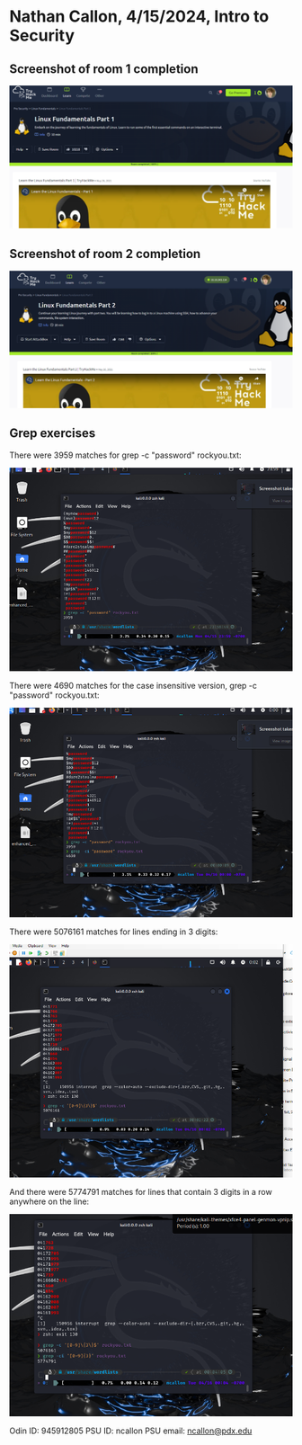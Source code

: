 # Nathan Callon, 4/15/2024, Intro to Security

## Screenshot of room 1 completion

![Room 1](image.png)

## Screenshot of room 2 completion

![Room 2](image-1.png)

## Grep exercises

There were 3959 matches for grep -c "password" rockyou.txt:

![grep 1](image-2.png)

There were 4690 matches for the case insensitive version, grep -c "password" rockyou.txt:

![grep 2](image-3.png)

There were 5076161 matches for lines ending in 3 digits:

![grep 3](image-4.png)

And there were 5774791 matches for lines that contain 3 digits in a row anywhere on the line:

![grep 4](image-5.png)

Odin ID: 945912805
PSU ID: ncallon
PSU email: ncallon@pdx.edu
